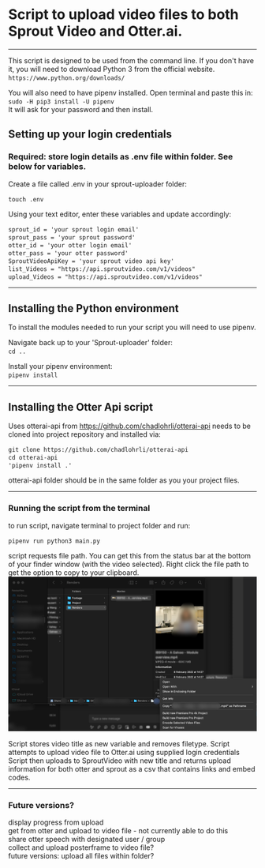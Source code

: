 # Script to upload video files to both Sprout Video and Otter.ai.

---

This script is designed to be used from the command line. 
If you don't have it, you will need to download Python 3 from the official website.  
`https://www.python.org/downloads/`  

You will also need to have pipenv installed. Open terminal and paste this in:  
`sudo -H pip3 install -U pipenv `  
It will ask for your password and then install.

## Setting up your login credentials
### Required: store login details as .env file within folder. See below for variables.

Create a file called .env in your sprout-uploader folder:
```
touch .env
```

Using your text editor, enter these variables and update accordingly: 

``` 
sprout_id = 'your sprout login email'
sprout_pass = 'your sprout password'
otter_id = 'your otter login email'
otter_pass = 'your otter password'
SproutVideoApiKey = 'your sprout video api key'
list_Videos = "https://api.sproutvideo.com/v1/videos"
upload_Videos = "https://api.sproutvideo.com/v1/videos" 
```


---
## Installing the Python environment

To install the modules needed to run your script you will need to use pipenv.

Navigate back up to your 'Sprout-uploader' folder:  
`cd ..`

Install your pipenv environment:  
`pipenv install`

---

## Installing the Otter Api script

Uses otterai-api from https://github.com/chadlohrli/otterai-api
needs to be cloned into project repository and installed via:

```
git clone https://github.com/chadlohrli/otterai-api
cd otterai-api
'pipenv install .'
```

otterai-api folder should be in the same folder as you your project files.

---

###  Running the script from the terminal

to run script, navigate terminal to project folder and run:
```
pipenv run python3 main.py
```

script requests file path.
You can get this from the status bar at the bottom of your finder window (with the video selected). Right click the file path to get the option to copy to your clipboard.   
![File path example](/images/image1.png)

Script stores video title as new variable and removes filetype.
Script attempts to upload video file to Otter.ai using supplied login credentials
Script then uploads to SproutVideo with new title and returns upload information for both otter and sprout as a csv that contains links and embed codes.

---
### Future versions?

display progress from upload  
get from otter and upload to video file - not currently able to do this  
share otter speech with designated user / group   
collect and upload posterframe to video file?  
future versions: upload all files within folder?  
